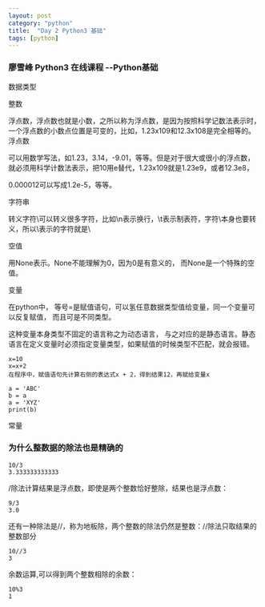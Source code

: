 ```yaml
---
layout: post
category: "python"
title:  "Day 2 Python3 基础"
tags: [python]
---
```

### 廖雪峰 Python3 在线课程 --Python基础
数据类型

整数

浮点数，浮点数也就是小数，之所以称为浮点数，是因为按照科学记数法表示时，一个浮点数的小数点位置是可变的，比如，1.23x109和12.3x108是完全相等的。浮点数

可以用数学写法，如1.23，3.14，-9.01，等等。但是对于很大或很小的浮点数，就必须用科学计数法表示，把10用e替代，1.23x109就是1.23e9，或者12.3e8， 

0.000012可以写成1.2e-5，等等。

<!-- more -->

字符串

转义字符\可以转义很多字符，比如\n表示换行，\t表示制表符，字符\本身也要转义，所以\\表示的字符就是\

空值

用None表示。None不能理解为0，因为0是有意义的， 而None是一个特殊的空值。

变量

在python中， 等号=是赋值语句，可以氢任意数据类型值给变量，同一个变量可以反复赋值， 而且可是不同类型。

这种变量本身类型不固定的语言称之为动态语言， 与之对应的是静态语言。静态语言在定义变量时必须指定变量类型，如果赋值的时候类型不匹配，就会报错。

```
x=10
x=x+2
在程序中，赋值语句先计算右侧的表达式x + 2，得到结果12，再赋给变量x
```

```
a = 'ABC'
b = a
a = 'XYZ'
print(b)
```

常量

###  为什么整数据的除法也是精确的 
```
10/3
3.333333333333
```

/除法计算结果是浮点数，即使是两个整数恰好整除，结果也是浮点数：

```
9/3
3.0
```

还有一种除法是//，称为地板除，两个整数的除法仍然是整数：//除法只取结果的整数部分

```
10//3
3
```

余数运算,可以得到两个整数相除的余数：


```
10%3
1
```


